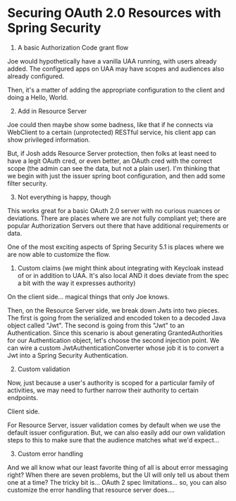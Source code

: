 # Securing OAuth 2.0 Resources with Spring Security

1. A basic Authorization Code grant flow

Joe would hypothetically have a vanilla UAA running, with users already added. The configured apps on UAA may have scopes and audiences also already configured.

Then, it's a matter of adding the appropriate configuration to the client and doing a Hello, World.

2. Add in Resource Server

Joe could then maybe show some badness, like that if he connects via WebClient to a certain (unprotected) RESTful service, his client app can show privileged information.

But, if Josh adds Resource Server protection, then folks at least need to have a legit OAuth cred, or even better, an OAuth cred with the correct scope (the admin can see the data, but not a plain user). I'm thinking that we begin with just the issuer spring boot configuration, and then add some filter security.

3. Not everything is happy, though

This works great for a basic OAuth 2.0 server with no curious nuances or deviations. There are places where we are not fully compliant yet; there are popular Authorization Servers out there that have additional requirements or data.

One of the most exciting aspects of Spring Security 5.1 is places where we are now able to customize the flow.

  1. Custom claims (we might think about integrating with Keycloak instead of or in addition to UAA. It's also local AND it does deviate from the spec a bit with the way it expresses authority)
  
  On the client side... magical things that only Joe knows.
  
  Then, on the Resource Server side, we break down Jwts into two pieces. The first is going from the serialized and encoded token to a decoded Java object called "Jwt". The second is going from this "Jwt" to an Authentication. Since this scenario is about generating GrantedAuthorities for our Authentication object, let's choose the second injection point. We can wire a custom JwtAuthenticationConverter whose job it is to convert a Jwt into a Spring Security Authentication.
  
  2. Custom validation
  
  Now, just because a user's authority is scoped for a particular family of activities, we may need to further narrow their authority to certain endpoints. 
  
  Client side.
  
  For Resource Server, issuer validation comes by default when we use the default issuer configuration. But, we can also easily add our own validation steps to this to make sure that the audience matches what we'd expect...
  
  3. Custom error handling

  And we all know what our least favorite thing of all is about error messaging right? When there are seven problems, but the UI will only tell us about them one at a time? The tricky bit is... OAuth 2 spec limitations... so, you can also customize the error handling that resource server does....
  

